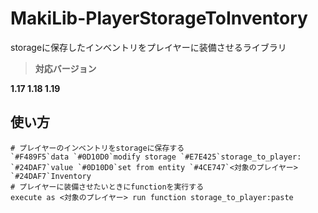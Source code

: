 # MakiLib-PlayerStorageToInventory
storageに保存したインベントリをプレイヤーに装備させるライブラリ

> **対応バージョン**
> 
**1.17 1.18 1.19**

## 使い方

```
# プレイヤーのインベントリをstorageに保存する
`#F489F5`data `#0D10D0`modify storage `#E7E425`storage_to_player: `#24DAF7`value `#0D10D0`set from entity `#4CE747`<対象のプレイヤー> `#24DAF7`Inventory
# プレイヤーに装備させたいときにfunctionを実行する
execute as <対象のプレイヤー> run function storage_to_player:paste
```
